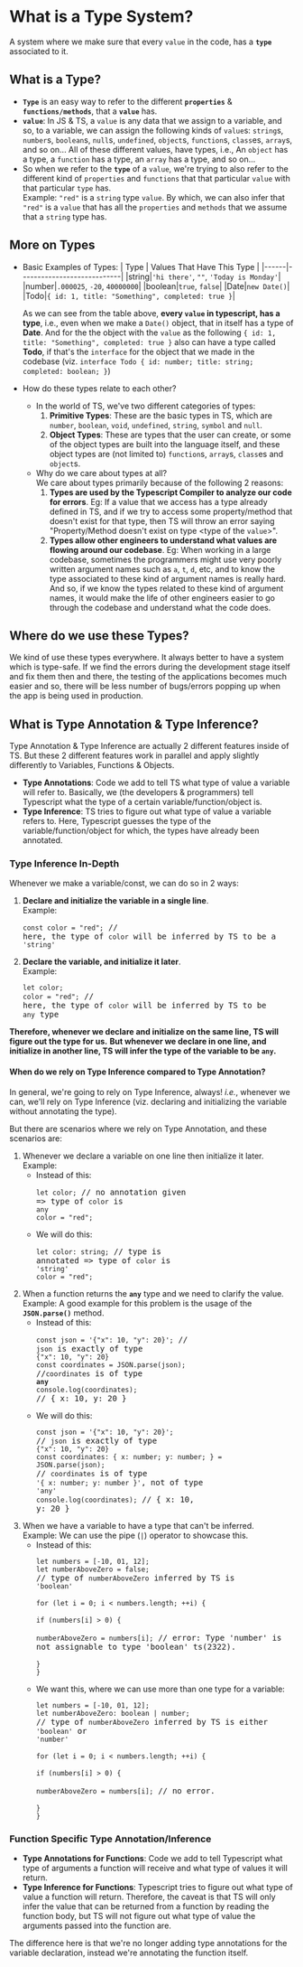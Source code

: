 # What is a Type System?

A system where we make sure that every `value` in the code, has a **`type`** associated to it.

## What is a Type?

- **`Type`** is an easy way to refer to the different **`properties`** & **`functions/methods`**, that a **`value`** has.
- **`value`**: In JS & TS, a `value` is any data that we assign to a variable, and so, to a variable, we can assign the following kinds of `value`s: `string`s, `number`s, `boolean`s, `null`s, `undefined`, `object`s, `function`s, `class`es, `array`s, and so on... All of these different values, have types, i.e., An `object` has a type, a `function` has a type, an `array` has a type, and so on...
- So when we refer to the **`type`** of a `value`, we're trying to also refer to the different kind of `properties` and `functions` that that particular `value` with that particular `type` has. <br> Example: `"red"` is a `string` type `value`. By which, we can also infer that `"red"` is a `value` that has all the `properties` and `methods` that we assume that a `string` type has.

## More on Types

- Basic Examples of Types:
  | Type | Values That Have This Type |
  |------|----------------------------|
  |string|`'hi there'`, `""`, `'Today is Monday'`|
  |number|`.000025`, `-20`, `40000000`|
  |boolean|`true`, `false`|
  |Date|`new Date()`|
  |Todo|`{ id: 1, title: "Something", completed: true }`|

  As we can see from the table above, **every `value` in typescript, has a type**, i.e., even when we make a `Date()` object, that in itself has a type of **Date**. And for the the object with the `value` as the following `{ id: 1, title: "Something", completed: true }` also can have a type called **Todo**, if that's the `interface` for the object that we made in the codebase (viz. `interface Todo { id: number; title: string; completed: boolean; }`)
- How do these types relate to each other?
  - In the world of TS, we've two different categories of types:
    1. **Primitive Types**: These are the basic types in TS, which are `number`, `boolean`, `void`, `undefined`, `string`, `symbol` and `null`.
    2. **Object Types**: These are types that the user can create, or some of the object types are built into the language itself, and these object types are (not limited to) `function`s, `array`s, `class`es and `object`s.
  - Why do we care about types at all? <br> We care about types primarily because of the following 2 reasons:
    1. **Types are used by the Typescript Compiler to analyze our code for errors**. Eg: If a value that we access has a type already defined in TS, and if we try to access some property/method that doesn't exist for that type, then TS will throw an error saying "Property/Method doesn't exist on type &lt;type of the `value`>".
    2. **Types allow other engineers to understand what values are flowing around our codebase**. Eg: When working in a large codebase, sometimes the programmers might use very poorly written argument names such as `a`, `t`, `d`, etc, and to know the type associated to these kind of argument names is really hard. And so, if we know the types related to these kind of argument names, it would make the life of other engineers easier to go through the codebase and understand what the code does.

## Where do we use these Types?

We kind of use these types everywhere. It always better to have a system which is type-safe. If we find the errors during the development stage itself and fix them then and there, the testing of the applications becomes much easier and so, there will be less number of bugs/errors popping up when the app is being used in production.

## What is Type Annotation & Type Inference?

Type Annotation & Type Inference are actually 2 different features inside of TS. But these 2 different features work in parallel and apply slightly differently to Variables, Functions & Objects.

- **Type Annotations**: Code we add to tell TS what type of value a variable will refer to. Basically, we (the developers & programmers) tell Typescript what the type of a certain variable/function/object is.
- **Type Inference**: TS tries to figure out what type of value a variable refers to. Here, Typescript guesses the type of the variable/function/object for which, the types have already been annotated.

### Type Inference In-Depth

Whenever we make a variable/const, we can do so in 2 ways:

1. **Declare and initialize the variable in a single line**. <br> Example: <pre>`const color = "red";` // here, the type of `color` will be inferred by TS to be a `'string'`</pre>
2. **Declare the variable, and initialize it later**. <br> Example: <pre>`let color;`<br>`color = "red";` // here, the type of `color` will be inferred by TS to be `any` type</pre>

**Therefore, whenever we declare and initialize on the same line, TS will figure out the type for us.** **But whenever we declare in one line, and initialize in another line, TS will infer the type of the variable to be `any`.**

#### When do we rely on Type Inference compared to Type Annotation?

In general, we're going to rely on Type Inference, always! *i.e.*, whenever we can, we'll rely on Type Inference (viz. declaring and initializing the variable without annotating the type).

But there are scenarios where we rely on Type Annotation, and these scenarios are:

1. Whenever we declare a variable on one line then initialize it later. <br> Example:
   - Instead of this: <pre>`let color;` // no annotation given => type of `color` is `any`<br>`color = "red";`</pre> 
   - We will do this: <pre>`let color: string;` // type is annotated => type of `color` is `'string'`<br>`color = "red";`</pre>
2. When a function returns the **`any`** type and we need to clarify the value. <br>Example: A good example for this problem is the usage of the **`JSON.parse()`** method.
   - Instead of this: <pre>`const json = '{"x": 10, "y": 20}';` // `json` is exactly of type `{"x": 10, "y": 20}`<br>`const coordinates = JSON.parse(json);` //`coordinates` is of type **`any`**<br>`console.log(coordinates);` // { x: 10, y: 20 }</pre>
   - We will do this:<pre>`const json = '{"x": 10, "y": 20}';` // `json` is exactly of type `{"x": 10, "y": 20}`<br>`const coordinates: { x: number; y: number; } = JSON.parse(json);` // `coordinates` is of type `'{ x: number; y: number }'`, not of type `'any'`<br>`console.log(coordinates);` // { x: 10, y: 20 }</pre>
3. When we have a variable to have a type that can't be inferred. <br>Example: We can use the pipe (`|`) operator to showcase this.
   - Instead of this: <pre>`let numbers = [-10, 01, 12];`<br>`let numberAboveZero = false;` // type of `numberAboveZero` inferred by TS is `'boolean'`<br><br>`for (let i = 0; i < numbers.length; ++i) {`<br>  `if (numbers[i] > 0) {`<br>    `numberAboveZero = numbers[i];` // error: Type 'number' is not assignable to type 'boolean' ts(2322).<br>  `}`<br>`}`</pre>
   - We want this, where we can use more than one type for a variable: <pre>`let numbers = [-10, 01, 12];`<br>`let numberAboveZero: boolean | number;` // type of `numberAboveZero` inferred by TS is either `'boolean'` or `'number'`<br><br>`for (let i = 0; i < numbers.length; ++i) {`<br>  `if (numbers[i] > 0) {`<br>    `numberAboveZero = numbers[i];` // no error.<br>  `}`<br>`}`</pre>

### Function Specific Type Annotation/Inference

- **Type Annotations for Functions**: Code we add to tell Typescript what type of arguments a function will receive and what type of values it will return.
- **Type Inference for Functions**: Typescript tries to figure out what type of value a function will return. Therefore, the caveat is that TS will only infer the value that can be returned from a function by reading the function body, but TS will not figure out what type of value the arguments passed into the function are.

The difference here is that we're no longer adding type annotations for the variable declaration, instead we're annotating the function itself.

